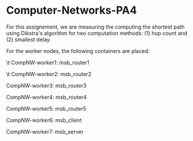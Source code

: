# Computer-Networks-PA4

For this assignement, we are measuring the computing the shortest path using Dikstra's algorithm for two computation methods: (1) hop count and (2) smallest delay. 

For the worker nodes, the following containers are placed:

  \t CompNW-worker1: msb_router1 

  \t CompNW-worker2: msb_router2  
  
  CompNW-worker3: msb_router3  
  
  CompNW-worker4: msb_router4 
  
  CompNW-worker5: msb_router5 
  
  CompNW-worker6: msb_client 
  
  CompNW-worker7: msb_server 
  
